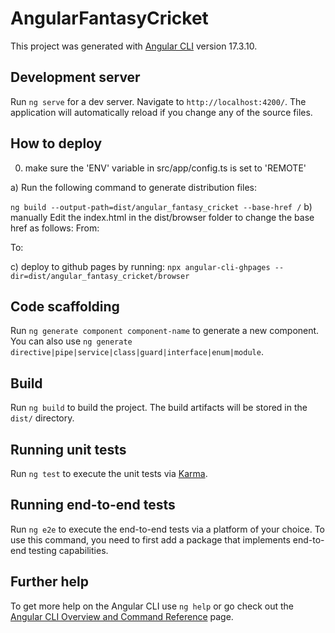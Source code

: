 # AngularFantasyCricket

This project was generated with [Angular CLI](https://github.com/angular/angular-cli) version 17.3.10.

## Development server

Run `ng serve` for a dev server. Navigate to `http://localhost:4200/`. The application will automatically reload if you change any of the source files.

## How to deploy 
0) make sure the 'ENV' variable in src/app/config.ts is set to 'REMOTE'

a) Run the following command to generate distribution files: 

```ng build --output-path=dist/angular_fantasy_cricket --base-href /``` 
b) manually Edit the index.html in the dist/browser folder to change the base href  as follows:
From:
<base href="/">
To:
<base href="./">

c) deploy to github pages by running: 
```npx angular-cli-ghpages --dir=dist/angular_fantasy_cricket/browser```


## Code scaffolding

Run `ng generate component component-name` to generate a new component. You can also use `ng generate directive|pipe|service|class|guard|interface|enum|module`.

## Build

Run `ng build` to build the project. The build artifacts will be stored in the `dist/` directory.

## Running unit tests

Run `ng test` to execute the unit tests via [Karma](https://karma-runner.github.io).

## Running end-to-end tests

Run `ng e2e` to execute the end-to-end tests via a platform of your choice. To use this command, you need to first add a package that implements end-to-end testing capabilities.

## Further help

To get more help on the Angular CLI use `ng help` or go check out the [Angular CLI Overview and Command Reference](https://angular.io/cli) page.

